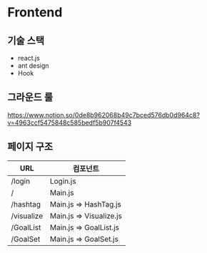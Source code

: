 # Frontend

## 기술 스택

* react.js
* ant design
* Hook



## 그라운드 룰

https://www.notion.so/0de8b962068b49c7bced576db0d964c8?v=4963ccf5475848c585bedf5b907f4543



## 페이지 구조

| URL        | 컴포넌트                |
| ---------- | ----------------------- |
| /login     | Login.js                |
| /          | Main.js                 |
| /hashtag   | Main.js => HashTag.js   |
| /visualize | Main.js => Visualize.js |
| /GoalList  | Main.js => GoalList.js  |
| /GoalSet   | Main.js => GoalSet.js   |

